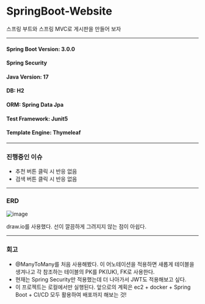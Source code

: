 # SpringBoot-Website
 스프링 부트와 스프링 MVC로 게시판을 만들어 보자

---

#### Spring Boot Version: 3.0.0
#### Spring Security
#### Java Version: 17
#### DB: H2
#### ORM: Spring Data Jpa
#### Test Framework: Junit5
#### Template Engine: Thymeleaf

---

### 진행중인 이슈
- 추천 버튼 클릭 시 반응 없음
- 검색 버튼 클릭 시 반응 없음

---

### ERD
![image](https://user-images.githubusercontent.com/91050780/211245465-2724331c-d9f3-4c12-b29e-c8769c7be7cd.png)

draw.io를 사용했다. 선이 깔끔하게 그려지지 않는 점이 아쉽다.

---
### 회고
- @ManyToMany를 처음 사용해봤다. 이 어노테이션을 적용하면 새롭게 테이블을 생겨나고 각 참조하는 테이블의 PK를 PK(UK), FK로 사용한다.
- 현재는 Spring Security만 적용했는데 더 나아가서 JWT도 적용해보고 싶다.
- 이 프로젝트는 로컬에서만 실행된다. 앞으로의 계획은 ec2 + docker + Spring Boot + CI/CD 모두 활용하여 배포까지 해보는 것!

